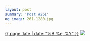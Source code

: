 ```yaml
---
layout: post
summary: 'Post #261'
og_image: 261-1280.jpg
---
```


<p>
  <time><a href="/261">{{ page.date | date: "%B %e, %Y" }}</a></time>
  <a href="/261"><img src="{{ site.assets_url }}/261-640.jpg" srcset="{{ site.assets_url }}/261-1280.jpg 1280w, {{ site.assets_url }}/261-960.jpg 960w, {{ site.assets_url }}/261-640.jpg 640w, {{ site.assets_url }}/261-320.jpg 320w" sizes="(min-width: 700px) 50vw, calc(100vw - 2rem)" /></a>
</p>
